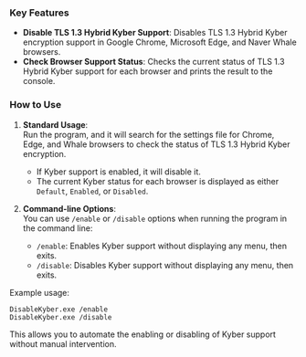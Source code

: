 ### Key Features
- **Disable TLS 1.3 Hybrid Kyber Support**: Disables TLS 1.3 Hybrid Kyber encryption support in Google Chrome, Microsoft Edge, and Naver Whale browsers.
- **Check Browser Support Status**: Checks the current status of TLS 1.3 Hybrid Kyber support for each browser and prints the result to the console.

### How to Use
1. **Standard Usage**:  
   Run the program, and it will search for the settings file for Chrome, Edge, and Whale browsers to check the status of TLS 1.3 Hybrid Kyber encryption.
   - If Kyber support is enabled, it will disable it.
   - The current Kyber status for each browser is displayed as either `Default`, `Enabled`, or `Disabled`.

2. **Command-line Options**:  
   You can use `/enable` or `/disable` options when running the program in the command line:
   - `/enable`: Enables Kyber support without displaying any menu, then exits.
   - `/disable`: Disables Kyber support without displaying any menu, then exits.

Example usage:
```shell
DisableKyber.exe /enable
DisableKyber.exe /disable
```

This allows you to automate the enabling or disabling of Kyber support without manual intervention.